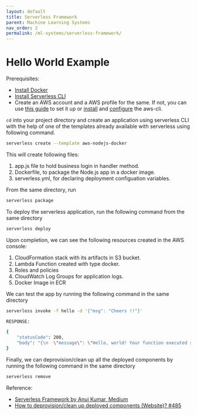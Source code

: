 ```yaml
---
layout: default
title: Serverless Framework
parent: Machine Learning Systems
nav_order: 2
permalink: /ml-systems/serverless-framework/
---
```


# Hello World Example

Prerequisites:
- [Install Docker](https://docs.docker.com/get-docker/)
- [Install Serverless CLI](https://www.serverless.com/framework/docs/getting-started/)
- Create an AWS account and a AWS profile for the same. If not, you can use [this guide](https://www.serverless.com/framework/docs/providers/aws/cli-reference/config-credentials/) to set it up or [install](https://docs.aws.amazon.com/cli/latest/userguide/getting-started-install.html) and [configure](https://docs.aws.amazon.com/cli/latest/userguide/cli-configure-quickstart.html) the aws-cli.

`cd` into your project directory and create an application using serverless CLI with the help of one of the templates already available with serverless using following command.

```bash
serverless create --template aws-nodejs-docker
```

This will create following files:
1. app.js file to hold business login in handler method.
2. Dockerfile, to package the Node.js app in a docker image.
3. serverless.yml, for declaring deployment configuation variables.

From the same directory, run

```bash
serverless package
```

To deploy the serverless application, run the following command from the same directory

```bash
serverless deploy
```

Upon completion, we can see the following resources created in the AWS console:
1. CloudFormation stack with its artifacts in S3 bucket.
2. Lambda Function created with type docker.
3. Roles and policies
4. CloudWatch Log Groups for application logs.
5. Docker Image in ECR

We can test the app by running the following command in the same directory

```bash
serverless invoke -f hello -d '{"msg": "Cheers !!"}'                                               

RESPONSE:

{
    "statusCode": 200,
    "body": "{\n  \"message\": \"Hello, world! Your function executed successfully! Cheers !!\"\n}"
}
```

Finally, we can deprovision/clean up all the deployed components by running the following command in the same directory

```bash
serverless remove
```

Reference: 
- [Serverless Framework by Anuj Kumar, Medium](https://medium.com/kodeyoga/serverless-framework-a73f63ab603b)
- [How to deprovision/clean up deployed components (Website)? #485](https://github.com/serverless/components/issues/485)